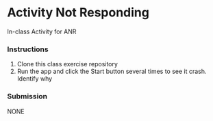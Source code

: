 # Activity Not Responding
In-class Activity for ANR

### Instructions
1. Clone this class exercise repository 
2. Run the app and click the Start button several times to see it crash. Identify why 

### Submission
NONE

